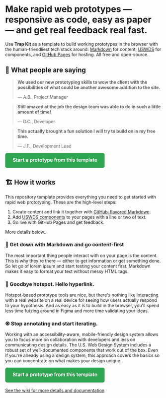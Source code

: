 # Make rapid web prototypes — responsive as code, easy as paper — and get real feedback real fast.

Use **Trap Kit** as a template to build working prototypes in the browser with the human-friendliest tech stack around: [Markdown](https://docs.github.com/en/github/writing-on-github/getting-started-with-writing-and-formatting-on-github/basic-writing-and-formatting-syntax) for content, [USWDS](https://designsystem.digital.gov/) for components, and [GitHub Pages](https://pages.github.com/) for hosting. All free and open-source.

## 🤩 What people are saying

> **We used our new prototyping skills to wow the client with the possibilities of what could be another awesome addition to the site.**
>
>— A.B., Project Manager

> **Still amazed at the job the design team was able to do in such a little amount of time!**
>
>— D.O., Developer

> **This actually brought a fun solution I will try to build on in my free time.**
>
>— J.F., Development Lead

<a href="https://github.com/pglevy/rwp-toolkit/generate"><img src="assets/img/call-to-action.png" alt="Start a prototype from this template" width="320" height="48"></a>

## 🏗 How it works

This repository template provides everything you need to get started with rapid web prototyping. These are the high-level steps:

1. Create content and link it together with [GitHub-flavored Markdown](https://github.github.com/gfm/).
1. Add [USWDS components](https://designsystem.digital.gov/components/overview/) to your pages with a line or two of text.
1. Go live with GitHub Pages and get feedback.

More details below…

### 🕺 Get down with Markdown and go content-first
The most important thing people interact with on your page is the content. This is why they're there — either to get information or get something done. So let go of lorem ipsum and start testing your content first. Markdown makes it easy to format your text without messy HTML tags.

### 👋 Goodbye hotspot. Hello hyperlink.
Hotspot-based prototype tools are nice, but there's nothing like interacting with a real website on a real device for seeing how users actually respond to your hypothesis. And as easy as it is to build in the browser, you'll spend less time futzing around in Figma and more time validating your ideas.

### ♼ Stop annotating and start iterating.
Working with an accessibility-aware, mobile-friendly design system allows you to focus more on collaboration with developers and less on communicating design details. The U.S. Web Design System includes a robust set of well-documented components that work out of the box. Even if you're already using a design system, this approach covers the basics so you can concentrate on what makes your design unique.

<a href="https://github.com/pglevy/rwp-toolkit/generate"><img src="assets/img/call-to-action.png" alt="Start a prototype from this template" width="320" height="48"></a>

[See the wiki for more details and documentation](https://github.com/pglevy/rwp-toolkit/wiki)
